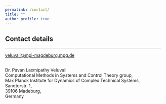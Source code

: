 ```yaml
---
permalink: /contact/
title: ""
author_profile: true
---
```


## Contact details 

------------------

 <a href="mailto:veluvali@mpi-magdeburg.mpg.de" class="email-link">
  <i class="fas fa-paper-plane"></i> veluvali@mpi-magdeburg.mpg.de
</a>

 
<i class="fas fa-university"></i> <br /> 
Dr. Pavan Laxmipathy Veluvali <br /> Computational Methods in Systems and Control Theory group, <br /> Max Planck Institute for Dynamics of Complex Technical Systems, <br /> Sandtorstr. 1,<br /> 39106 Madeburg, <br /> Germany

